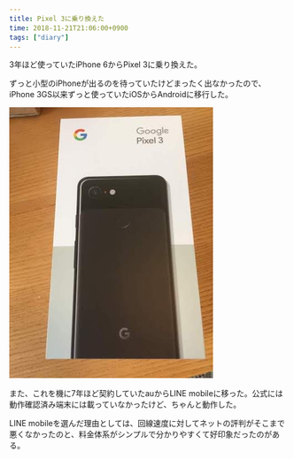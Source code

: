 ```yaml
---
title: Pixel 3に乗り換えた
time: 2018-11-21T21:06:00+0900
tags: ["diary"]
---
```


3年ほど使っていたiPhone 6からPixel 3に乗り換えた。

ずっと小型のiPhoneが出るのを待っていたけどまったく出なかったので、iPhone 3GS以来ずっと使っていたiOSからAndroidに移行した。

![](pixel3.jpg 'Pixel 3')

また、これを機に7年ほど契約していたauからLINE mobileに移った。公式には動作確認済み端末には載っていなかったけど、ちゃんと動作した。

LINE mobileを選んだ理由としては、回線速度に対してネットの評判がそこまで悪くなかったのと、料金体系がシンプルで分かりやすくて好印象だったのがある。

